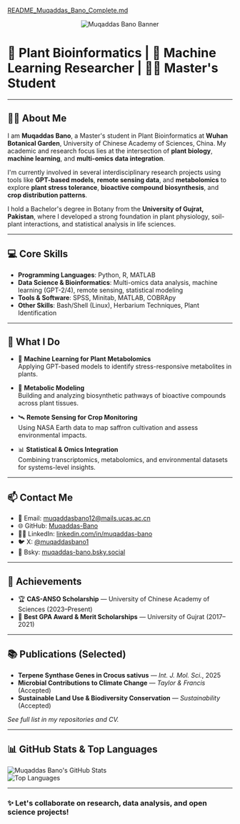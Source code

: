 [README_Muqaddas_Bano_Complete.md](https://github.com/user-attachments/files/22709706/README_Muqaddas_Bano_Complete.md)

<!-- Banner/Header -->
<p align="center">
  <img src="https://github.com/Muqaddas-Bano/image/blob/792336f9a954a611ffec5bf0f98088c980c6c609/Screenshot%202025-10-05%20204649.jpg" alt="Muqaddas Bano Banner" />
</p>


# 🌱 Plant Bioinformatics | 🧠 Machine Learning Researcher | 👩‍🔬 Master's Student

---

## 👩‍🔬 About Me

I am **Muqaddas Bano**, a Master's student in Plant Bioinformatics at **Wuhan Botanical Garden**, University of Chinese Academy of Sciences, China. My academic and research focus lies at the intersection of **plant biology**, **machine learning**, and **multi-omics data integration**.

I'm currently involved in several interdisciplinary research projects using tools like **GPT-based models**, **remote sensing data**, and **metabolomics** to explore **plant stress tolerance**, **bioactive compound biosynthesis**, and **crop distribution patterns**.

I hold a Bachelor's degree in Botany from the **University of Gujrat, Pakistan**, where I developed a strong foundation in plant physiology, soil-plant interactions, and statistical analysis in life sciences.

---

## 💻 Core Skills

- **Programming Languages**: Python, R, MATLAB  
- **Data Science & Bioinformatics**: Multi-omics data analysis, machine learning (GPT-2/4), remote sensing, statistical modeling  
- **Tools & Software**: SPSS, Minitab, MATLAB, COBRApy  
- **Other Skills**: Bash/Shell (Linux), Herbarium Techniques, Plant Identification

---

## 🔬 What I Do

- 🌿 **Machine Learning for Plant Metabolomics**  
  Applying GPT-based models to identify stress-responsive metabolites in plants.

- 🧬 **Metabolic Modeling**  
  Building and analyzing biosynthetic pathways of bioactive compounds across plant tissues.

- 🛰️ **Remote Sensing for Crop Monitoring**  
  Using NASA Earth data to map saffron cultivation and assess environmental impacts.

- 📊 **Statistical & Omics Integration**  
  Combining transcriptomics, metabolomics, and environmental datasets for systems-level insights.

---

## 📫 Contact Me

- 📧 Email: muqaddasbano12@mails.ucas.ac.cn  
- 🌐 GitHub: [Muqaddas-Bano](https://github.com/Muqaddas-Bano)  
- 🧑‍🎓 LinkedIn: [linkedin.com/in/muqaddas-bano](https://www.linkedin.com/in/muqaddas-bano)  
- 🐦 X: [@muqaddasbano1](https://x.com/muqaddasbano1)  
- 🔗 Bsky: [muqaddas-bano.bsky.social](https://muqaddas-bano.bsky.social)

---

## 🏅 Achievements

- 🏆 **CAS-ANSO Scholarship** — University of Chinese Academy of Sciences (2023–Present)  
- 🥇 **Best GPA Award & Merit Scholarships** — University of Gujrat (2017–2021)

---

## 📚 Publications (Selected)

- **Terpene Synthase Genes in Crocus sativus** — *Int. J. Mol. Sci.*, 2025  
- **Microbial Contributions to Climate Change** — *Taylor & Francis* (Accepted)  
- **Sustainable Land Use & Biodiversity Conservation** — *Sustainability* (Accepted)

*See full list in my repositories and CV.*

---

## 📊 GitHub Stats & Top Languages

![Muqaddas Bano's GitHub Stats](https://github-readme-stats.vercel.app/api?username=Muqaddas-Bano&show_icons=true&theme=default)  
![Top Languages](https://github-readme-stats.vercel.app/api/top-langs/?username=Muqaddas-Bano&layout=compact)

---

### ✨ Let's collaborate on research, data analysis, and open science projects!
